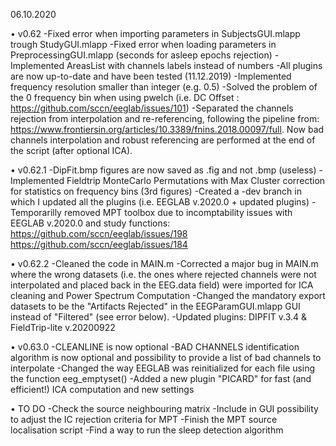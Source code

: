 ﻿06.10.2020

• v0.62
-Fixed error when importing parameters in SubjectsGUI.mlapp trough StudyGUI.mlapp
-Fixed error when loading parameters in PreprocessingGUI.mlapp (seconds for asleep epochs rejection)
-Implemented AreasList with channels labels instead of numbers
-All plugins are now up-to-date and have been tested (11.12.2019)
-Implemented frequency resolution smaller than integer (e.g. 0.5)
-Solved the problem of the 0 frequency bin when using pwelch (i.e. DC Offset : https://github.com/sccn/eeglab/issues/101)
-Separated the channels rejection from interpolation and re-referencing, following the pipeline from: https://www.frontiersin.org/articles/10.3389/fnins.2018.00097/full. Now bad channels interpolation and robust referencing are performed at the end of the script (after optional ICA).

• v0.62.1
-DipFit.bmp figures are now saved as .fig and not .bmp (useless)
-Implemented Fieldtrip MonteCarlo Permutations with Max Cluster correction for statistics on frequency bins (3rd figures)
-Created a -dev branch in which I updated all the plugins (i.e. EEGLAB v.2020.0 + updated plugins)
-Temporarilly removed MPT toolbox due to incomptability issues with EEGLAB v.2020.0 and study functions:
https://github.com/sccn/eeglab/issues/198
https://github.com/sccn/eeglab/issues/184

• v0.62.2
-Cleaned the code in MAIN.m
-Corrected a major bug in MAIN.m where the wrong datasets (i.e. the ones where rejected channels were not interpolated and placed back in the EEG.data field) were imported for ICA cleaning and Power Spectrum Computation
-Changed the mandatory export datasets to be the "Artifacts Rejected" in the EEGParamGUI.mlapp GUI instead of "Filtered" (see error below).
-Updated plugins: DIPFIT v.3.4 & FieldTrip-lite v.20200922

• v0.63.0
-CLEANLINE is now optional 
-BAD CHANNELS identification algorithm is now optional and possibility to provide a list of bad channels to interpolate 
-Changed the way EEGLAB was reinitialized for each file using the function eeg_emptyset()
-Added a new plugin "PICARD" for fast (and efficient!) ICA computation and new settings

• TO DO
-Check the source neighbouring matrix
-Include in GUI possibility to adjust the IC rejection criteria for MPT
-Finish the MPT source localisation script
-Find a way to run the sleep detection algorithm
